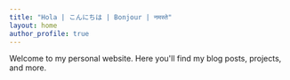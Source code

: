 ```yaml
---
title: "Hola | こんにちは | Bonjour | नमस्ते"
layout: home
author_profile: true
---
```



Welcome to my personal website. Here you'll find my blog posts, projects, and more.